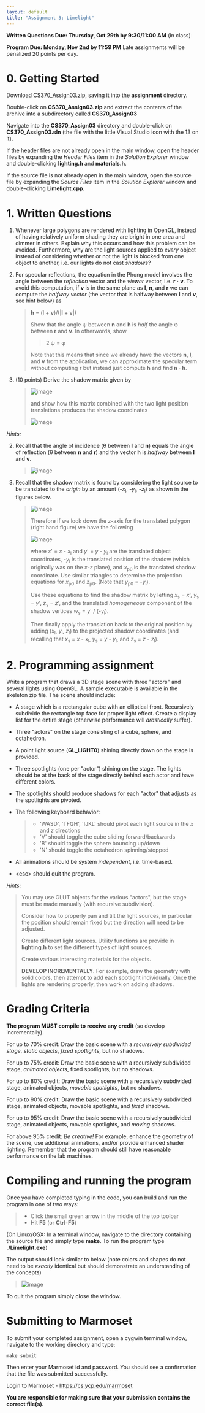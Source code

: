 ```yaml
---
layout: default
title: "Assignment 3: Limelight"
---
```


**Written Questions Due: Thursday, Oct 29th by 9:30/11:00 AM** (in class)

**Program Due: Monday, Nov 2nd by 11:59 PM** Late assignments will be penalized 20 points per day.

0\. Getting Started
===================

Download [CS370\_Assign03.zip](src/CS370_Assign03.zip), saving it into the **assignment** directory.

Double-click on **CS370\_Assign03.zip** and extract the contents of the archive into a subdirectory called **CS370\_Assign03**

Navigate into the **CS370\_Assign03** directory and double-click on **CS370\_Assign03.sln** (the file with the little Visual Studio icon with the 13 on it).

If the header files are not already open in the main window, open the header files by expanding the *Header Files* item in the *Solution Explorer* window and double-clicking **lighting.h** and **materials.h**.

If the source file is not already open in the main window, open the source file by expanding the *Source Files* item in the *Solution Explorer* window and double-clicking **Limelight.cpp**.

1\. Written Questions
=====================

1.  Whenever large polygons are rendered with lighting in OpenGL, instead of having relatively uniform shading they are bright in one area and dimmer in others. Explain why this occurs and how this problem can be avoided. Furthermore, why are the light sources applied to *every* object instead of considering whether or not the light is blocked from one object to another, i.e. our lights do not cast *shadows*?
2.  For specular reflections, the equation in the Phong model involves the angle between the *reflection* vector and the *viewer* vector, i.e. **r** ⋅ **v**. To avoid this computation, if **v** is in the same plane as **l**, **n**, and **r** we can compute the *halfway vector* (the vector that is halfway between **l** and **v**, see hint below) as

    > **h** = (**l** + **v**)/(|**l** + **v**|)
    >
    > Show that the angle ψ between **n** and **h** is *half* the angle φ between **r** and **v**. In otherwords, show
    >
    > > 2 ψ = φ
    >
    > Note that this means that since we already have the vectors **n**, **l**, and **v** from the application, we can approximate the specular term without computing **r** but instead just compute **h** and find **n** ⋅ **h**.

3.  (10 points) Derive the shadow matrix given by

    > ![image](images/assign03/ShadowMatrix.png)
	>
	> and show how this matrix combined with the two light position translations produces the shadow coordinates
	> 
	> ![image](images/assign03/ShadowProj.png)

*Hints:*

2.  Recall that the angle of incidence (θ between **l** and **n**) equals the angle of reflection (θ between **n** and **r**) and the vector **h** is *halfway* between **l** and **v**.
	>
	> ![image](images/assign03/Hint2.png)
	>
3.  Recall that the shadow matrix is found by considering the light source to be translated to the *origin* by an amount (-*x*<sub>l</sub>, -*y*<sub>l</sub>, -*z*<sub>l</sub>) as shown in the figures below.
	>
	> ![image](images/assign03/shadow.png)
	>
	> Therefore if we look down the z-axis for the translated polygon (right hand figure) we have the following
	>
	> ![image](images/assign03/shadowSide.png)
	>
	> where *x*' = *x* - *x*<sub>l</sub> and *y*' = *y* - *y*<sub>l</sub> are the translated object coordinates, -*y*<sub>l</sub> is the translated position of the shadow (which originally was on the *x*-*z* plane), and *x*<sub>p0</sub> is the translated shadow coordinate. Use similar triangles to determine the projection equations for *x*<sub>p0</sub> and *z*<sub>p0</sub>. (Note that *y*<sub>p0</sub> = -*y*<sub>l</sub>).
	>
	> Use these equations to find the shadow matrix by letting *x*<sub>s</sub> = *x*', *y*<sub>s</sub> = *y*', *z*<sub>s</sub> = *z*', and the translated *homogeneous* component of the shadow vertices *w*<sub>s</sub> = *y*' / (-*y*<sub>l</sub>).
	>
	> Then finally apply the translation back to the original position by adding (*x*<sub>l</sub>, *y*<sub>l</sub>, *z*<sub>l</sub>) to the projected shadow coordinates (and recalling that *x*<sub>s</sub> = *x* - *x*<sub>l</sub>, *y*<sub>s</sub> = *y* - *y*<sub>l</sub>, and *z*<sub>s</sub> = *z* - *z*<sub>l</sub>).

2\. Programming assignment
==========================

Write a program that draws a 3D stage scene with three "actors" and several lights using OpenGL. A sample executable is available in the skeleton zip file. The scene should include:

-   A stage which is a rectangular cube with an elliptical front. Recursively subdivide the rectangle top face for proper light effect. Create a display list for the entire stage (otherwise performance will *drastically* suffer).
-   Three "actors" on the stage consisting of a cube, sphere, and octahedron.
-   A point light source (**GL\_LIGHT0**) shining directly down on the stage is provided.
-   Three spotlights (one per "actor") shining on the stage. The lights should be at the back of the stage directly behind each actor and have different colors.
-   The spotlights should produce shadows for each "actor" that adjusts as the spotlights are pivoted.
-   The following keyboard behavior:

    > -   'WASD', 'TFGH', 'IJKL' should pivot each light source in the *x* and *z* directions
    > -   'V' should toggle the cube sliding forward/backwards
    > -   'B' should toggle the sphere bouncing up/down
    > -   'N' should toggle the octahedron spinning/stopped

-   All animations should be system *independent*, i.e. time-based.
-   \<esc\> should quit the program.

*Hints:*

> You may use GLUT objects for the various "actors", but the stage must be made manually (with recursive subdivision).
>
> Consider how to properly pan and tilt the light sources, in particular the position should remain fixed but the direction will need to be adjusted.
>
> Create different light sources. Utility functions are provide in **lighting.h** to set the different types of light sources.
>
> Create various interesting materials for the objects.
>
>
> **DEVELOP INCREMENTALLY**. For example, draw the geometry with solid colors, then attempt to add each spotlight individually. Once the lights are rendering properly, then work on adding shadows.

Grading Criteria
================

**The program MUST compile to receive any credit** (so develop incrementally).

For up to 70% credit: Draw the basic scene with a *recursively subdivided stage*, *static objects*, *fixed spotlights*, but no shadows.

For up to 75% credit: Draw the basic scene with a recursively subdivided stage, *animated objects*, fixed spotlights, but no shadows.

For up to 80% credit: Draw the basic scene with a recursively subdivided stage, animated objects, *movable spotlights*, but no shadows.

For up to 90% credit: Draw the basic scene with a recursively subdivided stage, animated objects, movable spotlights, and *fixed* shadows.

For up to 95% credit: Draw the basic scene with a recursively subdivided stage, animated objects, movable spotlights, and *moving* shadows.

For above 95% credit: *Be creative!* For example, enhance the geometry of the scene, use additional animations, and/or provide enhanced shader lighting. Remember that the program should still have reasonable performance on the lab machines.

Compiling and running the program
=================================

Once you have completed typing in the code, you can build and run the program in one of two ways:

> -   Click the small green arrow in the middle of the top toolbar
> -   Hit **F5** (or **Ctrl-F5**)

(On Linux/OSX: In a terminal window, navigate to the directory containing the source file and simply type **make**. To run the program type **./Limelight.exe**)

The output should look similar to below (note colors and shapes do not need to be *exactly* identical but should demonstrate an understanding of the concepts)

> ![image](images/assign03/Limelight.png)

To quit the program simply close the window.

Submitting to Marmoset
======================

To submit your completed assignment, open a cygwin terminal window, navigate to the working directory and type:

    make submit

Then enter your Marmoset id and password. You should see a confirmation that the file was submitted successfully.

Login to Marmoset - [<https://cs.ycp.edu/marmoset>](https://cs.ycp.edu/marmoset/)

**You are responsible for making sure that your submission contains the correct file(s).**

